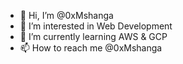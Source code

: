 - 👋 Hi, I’m @0xMshanga
- 👀 I’m interested in Web Development
- 🌱 I’m currently learning AWS & GCP
- 📫 How to reach me @0xMshanga

<!---
mshanga/mshanga is a ✨ special ✨ repository because its `README.md` (this file) appears on your GitHub profile.
You can click the Preview link to take a look at your changes.
--->

